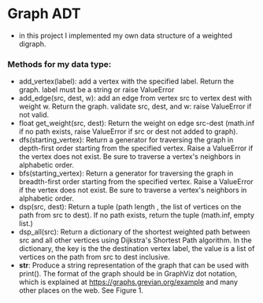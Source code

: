 # Graph ADT

- in this project I implemented my own data structure of a weighted digraph. 

### Methods for my data type:

- add_vertex(label): add a vertex with the specified label. Return the graph. label must be a string or raise ValueError
- add_edge(src, dest, w): add an edge from vertex src to vertex dest with weight w. Return the graph. validate src, dest, and w: raise ValueError if not valid.
- float get_weight(src, dest): Return the weight on edge src-dest (math.inf if no path exists, raise ValueError if src or dest not added to graph).
- dfs(starting_vertex): Return a generator for traversing the graph in depth-first order starting from the specified vertex. Raise a ValueError if the vertex does not exist. Be sure to traverse a vertex's neighbors in alphabetic order.
- bfs(starting_vertex): Return a generator for traversing the graph in breadth-first order starting from the specified vertex. Raise a ValueError if the vertex does not exist. Be sure to traverse a vertex's neighbors in alphabetic order.
- dsp(src, dest): Return a tuple (path length , the list of vertices on the path from src to dest). If no path exists, return the tuple (math.inf, empty list.)
- dsp_all(src): Return a dictionary of the shortest weighted path between src and all other vertices using Dijkstra's Shortest Path algorithm. In the dictionary, the key is the the destination vertex label, the value is a list of vertices on the path from src to dest inclusive.
- __str__: Produce a string representation of the graph that can be used with print(). The format of the graph should be in GraphViz dot notation, which is explained at https://graphs.grevian.org/example and many other places on the web. See Figure 1.